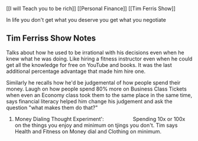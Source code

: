 [[I will Teach you to be rich]]   [[Personal Finance]]  [[Tim Ferris Show]]

In life you don't get what you deserve you get what you negotiate

<h2>Tim Ferriss Show Notes </h2>
     Talks about how he used to be irrational with his decisions even when he knew what he was doing. Like hiring a fitness instructor even when he could get all the knowledge for free on YouTube and books. It was the last additional percentage advantage that made him hire one. 

   Similarly he recalls how he'd be judgemental of how people spend their money. Laugh on how people spend 80% more on Business Class Tickets when even an Economy class took them to the same place in the same time, says financial literacy helped him change his judgement and ask the question "what makes them do that?"

1.  Money Dialing Thought Experiment':
                   Spending 10x or 100x on the things you enjoy and minimum on tjings you don't. Tim says Health and Fitness on Money dial and Clothing on minimum.
    